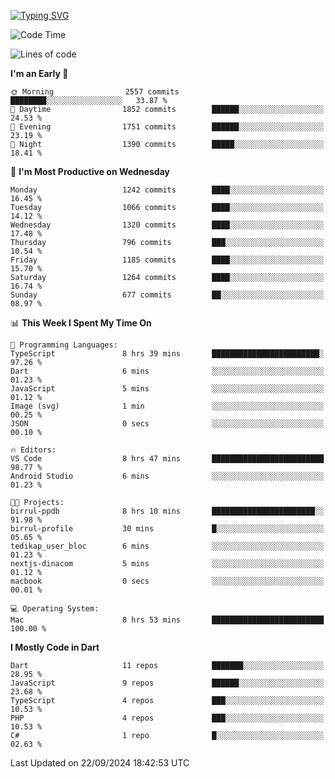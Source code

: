 
<a href="https://git.io/typing-svg"><img src="https://readme-typing-svg.demolab.com?font=Source+Code+Pro&pause=1000&random=false&width=435&lines=Hey+%F0%9F%A5%B6+iam+Yaskraz" alt="Typing SVG" /></a>
<!--START_SECTION:waka-->
![Code Time](http://img.shields.io/badge/Code%20Time-605%20hrs%2019%20mins-blue)

![Lines of code](https://img.shields.io/badge/From%20Hello%20World%20I%27ve%20Written-4.6%20million%20lines%20of%20code-blue)

**I'm an Early 🐤** 

```text
🌞 Morning                2557 commits        ████████░░░░░░░░░░░░░░░░░   33.87 % 
🌆 Daytime                1852 commits        ██████░░░░░░░░░░░░░░░░░░░   24.53 % 
🌃 Evening                1751 commits        ██████░░░░░░░░░░░░░░░░░░░   23.19 % 
🌙 Night                  1390 commits        █████░░░░░░░░░░░░░░░░░░░░   18.41 % 
```
📅 **I'm Most Productive on Wednesday** 

```text
Monday                   1242 commits        ████░░░░░░░░░░░░░░░░░░░░░   16.45 % 
Tuesday                  1066 commits        ████░░░░░░░░░░░░░░░░░░░░░   14.12 % 
Wednesday                1320 commits        ████░░░░░░░░░░░░░░░░░░░░░   17.48 % 
Thursday                 796 commits         ███░░░░░░░░░░░░░░░░░░░░░░   10.54 % 
Friday                   1185 commits        ████░░░░░░░░░░░░░░░░░░░░░   15.70 % 
Saturday                 1264 commits        ████░░░░░░░░░░░░░░░░░░░░░   16.74 % 
Sunday                   677 commits         ██░░░░░░░░░░░░░░░░░░░░░░░   08.97 % 
```


📊 **This Week I Spent My Time On** 

```text
💬 Programming Languages: 
TypeScript               8 hrs 39 mins       ████████████████████████░   97.26 % 
Dart                     6 mins              ░░░░░░░░░░░░░░░░░░░░░░░░░   01.23 % 
JavaScript               5 mins              ░░░░░░░░░░░░░░░░░░░░░░░░░   01.12 % 
Image (svg)              1 min               ░░░░░░░░░░░░░░░░░░░░░░░░░   00.25 % 
JSON                     0 secs              ░░░░░░░░░░░░░░░░░░░░░░░░░   00.10 % 

🔥 Editors: 
VS Code                  8 hrs 47 mins       █████████████████████████   98.77 % 
Android Studio           6 mins              ░░░░░░░░░░░░░░░░░░░░░░░░░   01.23 % 

🐱‍💻 Projects: 
birrul-ppdb              8 hrs 10 mins       ███████████████████████░░   91.98 % 
birrul-profile           30 mins             █░░░░░░░░░░░░░░░░░░░░░░░░   05.65 % 
tedikap_user_bloc        6 mins              ░░░░░░░░░░░░░░░░░░░░░░░░░   01.23 % 
nextjs-dinacom           5 mins              ░░░░░░░░░░░░░░░░░░░░░░░░░   01.12 % 
macbook                  0 secs              ░░░░░░░░░░░░░░░░░░░░░░░░░   00.01 % 

💻 Operating System: 
Mac                      8 hrs 53 mins       █████████████████████████   100.00 % 
```

**I Mostly Code in Dart** 

```text
Dart                     11 repos            ███████░░░░░░░░░░░░░░░░░░   28.95 % 
JavaScript               9 repos             ██████░░░░░░░░░░░░░░░░░░░   23.68 % 
TypeScript               4 repos             ███░░░░░░░░░░░░░░░░░░░░░░   10.53 % 
PHP                      4 repos             ███░░░░░░░░░░░░░░░░░░░░░░   10.53 % 
C#                       1 repo              █░░░░░░░░░░░░░░░░░░░░░░░░   02.63 % 
```




 Last Updated on 22/09/2024 18:42:53 UTC
<!--END_SECTION:waka-->
